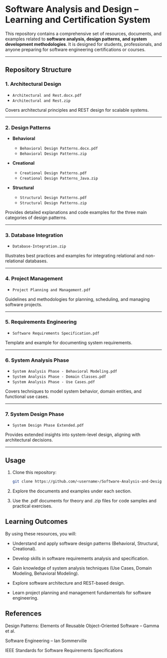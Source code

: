 # Software Analysis and Design – Learning and Certification System

This repository contains a comprehensive set of resources, documents, and examples related to **software analysis, design patterns, and system development methodologies**. It is designed for students, professionals, and anyone preparing for software engineering certifications or courses.

---

##  Repository Structure

### 1. **Architectural Design**
- `Architectural and Rest.docx.pdf`  
- `Architectural and Rest.zip`  

Covers architectural principles and REST design for scalable systems.

---

### 2. **Design Patterns**
- **Behavioral**  
  - `Behavioral Design Patterns.docx.pdf`  
  - `Behavioral Design Patterns.zip`  

- **Creational**  
  - `Creational Design Patterns.pdf`  
  - `Creational Design Patterns_Java.zip`  

- **Structural**  
  - `Structural Design Patterns.pdf`  
  - `Structural Design Patterns.zip`  

Provides detailed explanations and code examples for the three main categories of design patterns.

---

### 3. **Database Integration**
- `Database-Integration.zip`  

Illustrates best practices and examples for integrating relational and non-relational databases.

---

### 4. **Project Management**
- `Project Planning and Management.pdf`  

Guidelines and methodologies for planning, scheduling, and managing software projects.

---

### 5. **Requirements Engineering**
- `Software Requirements Specification.pdf`  

Template and example for documenting system requirements.

---

### 6. **System Analysis Phase**
- `System Analysis Phase - Behavioral Modeling.pdf`  
- `System Analysis Phase - Domain Classes.pdf`  
- `System Analysis Phase - Use Cases.pdf`  

Covers techniques to model system behavior, domain entities, and functional use cases.

---

### 7. **System Design Phase**
- `System Design Phase Extended.pdf`  

Provides extended insights into system-level design, aligning with architectural decisions.

---

##  Usage
1. Clone this repository:  
   ```bash
   git clone https://github.com/<username>/Software-Analysis-and-Design-Learning-and-Certification-System.git
2. Explore the documents and examples under each section.

3. Use the .pdf documents for theory and .zip files for code samples and practical exercises.


## Learning Outcomes

By using these resources, you will:

- Understand and apply software design patterns (Behavioral, Structural, Creational).

- Develop skills in software requirements analysis and specification.

- Gain knowledge of system analysis techniques (Use Cases, Domain Modeling, Behavioral Modeling).

- Explore software architecture and REST-based design.

- Learn project planning and management fundamentals for software engineering.

## References

Design Patterns: Elements of Reusable Object-Oriented Software – Gamma et al.

Software Engineering – Ian Sommerville

IEEE Standards for Software Requirements Specifications
